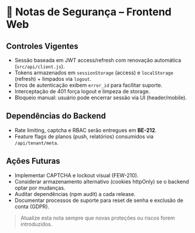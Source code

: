 # 🔐 Notas de Segurança – Frontend Web

## Controles Vigentes
- Sessão baseada em JWT access/refresh com renovação automática (`src/api/client.js`).
- Tokens armazenados em `sessionStorage` (access) e `localStorage` (refresh) + limpados via `logout`.
- Erros de autenticação exibem `error_id` para facilitar suporte.
- Interceptação de 401 força logout e limpeza de storage.
- Bloqueio manual: usuário pode encerrar sessão via UI (header/mobile).

## Dependências do Backend
- Rate limiting, captcha e RBAC serão entregues em **BE-212**.
- Feature flags de planos (push, relatórios) consumidos via `/api/tenant/meta`.

## Ações Futuras
- Implementar CAPTCHA e lockout visual (FEW-210).
- Considerar armazenamento alternativo (cookies httpOnly) se o backend optar por mudanças.
- Auditar dependências (npm audit) a cada release.
- Documentar processos de suporte para reset de senha e exclusão de conta (GDPR).

> Atualize esta nota sempre que novas proteções ou riscos forem introduzidos.
